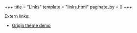 +++
title = "Links"
template = "links.html"
paginate_by = 0
+++

Extern links:
- [Origin theme demo](http://anatole.cai-cai.me)
